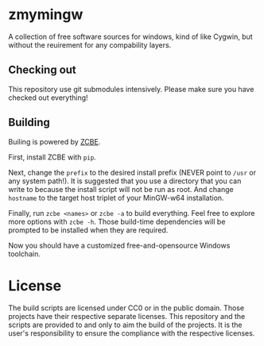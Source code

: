 # zmymingw
A collection of free software sources for windows, kind of like Cygwin, but without the reuirement for any compability layers.

## Checking out
This repository use git submodules intensively. Please make sure you have checked out everything!

## Building
Builing is powered by [ZCBE](https://github.com/myzhang1029/zcbe).

First, install ZCBE with `pip`.

Next, change the `prefix` to the desired install prefix (NEVER point to `/usr` or any system path!).
It is suggested that you use a directory that you can write to because the install script will not
be run as root. And change `hostname` to the target host triplet of your MinGW-w64 installation.

Finally, run `zcbe <names>` or `zcbe -a` to build everything. Feel free to explore more options with `zcbe -h`.
Those build-time dependencies will be prompted to be installed when they are required.

Now you should have a customized free-and-opensource Windows toolchain.

# License
The build scripts are licensed under CC0 or in the public domain. Those projects have their respective separate
licenses. This repository and the scripts are provided to and only to aim the build of the projects. It is the
user's responsibility to ensure the compliance with the respective licenses.
